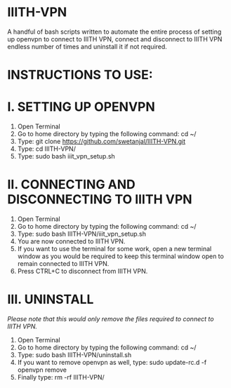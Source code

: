 # IIITH-VPN
A handful of bash scripts written to automate the entire process of setting up openvpn to connect to IIITH VPN, connect and disconnect to IIITH VPN endless number of times and uninstall it if not required.

# INSTRUCTIONS TO USE:

# I. SETTING UP OPENVPN
1. Open Terminal
2. Go to home directory by typing the following command: cd ~/
3. Type: git clone https://github.com/swetanjal/IIITH-VPN.git
4. Type: cd IIITH-VPN/
5. Type: sudo bash iiit_vpn_setup.sh
# II. CONNECTING AND DISCONNECTING TO IIITH VPN
1. Open Terminal
2. Go to home directory by typing the following command: cd ~/
3. Type: sudo bash IIITH-VPN/iiit_vpn_setup.sh
4. You are now connected to IIITH VPN.
5. If you want to use the terminal for some work, open a new terminal window as you would be required to keep this terminal window open to remain connected to IIITH VPN.
6. Press CTRL+C to disconnect from IIITH VPN.
# III. UNINSTALL
*Please note that this would only remove the files required to connect to IIITH VPN.*
1. Open Terminal
2. Go to home directory by typing the following command: cd ~/
3. Type: sudo bash IIITH-VPN/uninstall.sh
4. If you want to remove openvpn as well, type: sudo update-rc.d -f openvpn  remove
5. Finally type: rm -rf IIITH-VPN/
